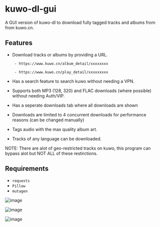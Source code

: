 # kuwo-dl-gui

A GUI version of kuwo-dl to download fully tagged tracks and albums from from kuwo.cn.

## Features
- Download tracks or albums by providing a URL.

  ` - https://www.kuwo.cn/album_detail/xxxxxxxx`

  ` - https://www.kuwo.cn/play_detail/xxxxxxxxx`

- Has a search feature to search kuwo without needing a VPN.
- Supports both MP3 (128, 320) and FLAC downloads (where possible) without needing Auth/VIP.
- Has a seperate downloads tab where all downloads are shown
- Downloads are limited to 4 concurrent downloads for performance reasons (can be changed manually)
- Tags audio with the max quality album art.
- Tracks of any language can be downloaded.

NOTE: There are alot of geo-restricted tracks on kuwo, this program can bypass alot but NOT ALL of these restirctions.


## Requirements

- `requests`
- `Pillow`
- `mutagen`

![image](https://github.com/user-attachments/assets/47142503-f2bd-4721-8045-cb2cd26ed929)

![image](https://github.com/user-attachments/assets/d819d3c1-3a81-4f30-8345-85a57d5c9faf)

![image](https://github.com/user-attachments/assets/cf82f5d0-515c-4801-9113-42a8c15c784c)









